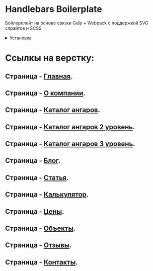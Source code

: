 # Handlebars Boilerplate
Бойлерплейт на основе связки Gulp + Webpack с поддержкой SVG спрайтов и SCSS

<details>
  <summary>Установка</summary>

  Установить Node JS, затем выполнить команду:

  ```bash
  npm install
  ```

  ## Использование

В режиме разработки:

```bash
npm run dev
```
В продакшен режиме:

```bash
npm run build
```
</details>

# Ссылкы на верстку:
## Страница - [Главная](https://eduardoalparov.github.io/accent-Hangar/).

## Страница - [О компании](https://eduardoalparov.github.io/accent-Hangar/about.html).

## Страница - [Каталог ангаров](https://eduardoalparov.github.io/accent-Hangar/catalog-main.html).

## Страница - [Каталог ангаров 2 уровень](https://eduardoalparov.github.io/accent-Hangar/catalog-item.html).

## Страница - [Каталог ангаров 3 уровень](https://eduardoalparov.github.io/accent-Hangar/catalog-single.html).

## Страница - [Блог](https://eduardoalparov.github.io/accent-Hangar/blog.html).

## Страница - [Cтатья](https://eduardoalparov.github.io/accent-Hangar/article.html).

## Страница - [Калькулятор](https://eduardoalparov.github.io/accent-Hangar/calculator.html).

## Страница - [Цены](https://eduardoalparov.github.io/accent-Hangar/prices.html).

## Страница - [Объекты](https://eduardoalparov.github.io/accent-Hangar/objects.html).

## Страница - [Отзывы](https://eduardoalparov.github.io/accent-Hangar/reviews.html).

## Страница - [Контакты](https://eduardoalparov.github.io/accent-Hangar/contacts.html).

